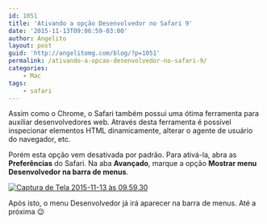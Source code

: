 ```yaml
---
id: 1051
title: 'Ativando a opção Desenvolvedor no Safari 9'
date: '2015-11-13T09:06:59-03:00'
author: Angelito
layout: post
guid: 'http://angelitomg.com/blog/?p=1051'
permalink: /ativando-a-opcao-desenvolvedor-no-safari-9/
categories:
    - Mac
tags:
    - safari
---
```


Assim como o Chrome, o Safari também possui uma ótima ferramenta para auxiliar desenvolvedores web. Através desta ferramenta é possível inspecionar elementos HTML dinamicamente, alterar o agente de usuário do navegador, etc.

Porém esta opção vem desativada por padrão. Para ativá-la, abra as **Preferências** do Safari. Na aba **Avançado**, marque a opção **Mostrar menu Desenvolvedor na barra de menus**.

[![Captura de Tela 2015-11-13 às 09.59.30](http://angelitomg.com/blog/wp-content/uploads/2015/11/Captura-de-Tela-2015-11-13-às-09.59.30-300x241.png)](http://angelitomg.com/blog/wp-content/uploads/2015/11/Captura-de-Tela-2015-11-13-às-09.59.30.png)

Após isto, o menu Desenvolvedor já irá aparecer na barra de menus. Até a próxima 😉